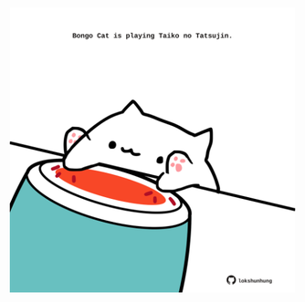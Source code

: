 <!-- built at 22/12/2021, 19:01:49 UTC -->
<p align="center">
  <img width="500" height="500" src="./ReadmeImage.svg">
</p>
